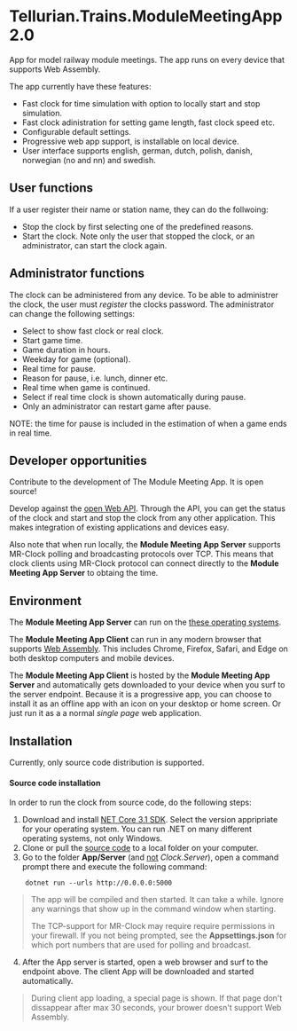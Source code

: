 # Tellurian.Trains.ModuleMeetingApp 2.0
App for model railway module meetings. The app runs on every device that supports Web Assembly.

The app currently have these features:
* Fast clock for time simulation with option to locally start and stop simulation.
* Fast clock adinistration for setting game length, fast clock speed etc.
* Configurable default settings.
* Progressive web app support, is installable on local device.
* User interface supports english, german, dutch, polish, danish, norwegian (no and nn) and swedish.

## User functions
If a user register their name or station name, they can do the follwoing:
* Stop the clock by first selecting one of the predefined reasons.
* Start the clock. Note only the user that stopped the clock, or an administrator, can start the clock again.

## Administrator functions
The clock can be administered from any device. 
To be able to administrer the clock, the user must *register* the clocks password.
The administrator can change the following settings:
* Select to show fast clock or real clock.
* Start game time.
* Game duration in hours.
* Weekday for game (optional).
* Real time for pause.
* Reason for pause, i.e. lunch, dinner etc.
* Real time when game is continued.
* Select if real time clock is shown automatically during pause.
* Only an administrator can restart game after pause.

NOTE: the time for pause is included in the estimation of when a game ends in real time.

## Developer opportunities
Contribute to the development of The Module Meeting App. It is open source!

Develop against the [open Web API](https://github.com/tellurianinteractive/Tellurian.Trains.ModuleMeetingApp/blob/master/API.md).
Through the API, you can get the status of the clock and start and stop the clock from any other application.
This makes integration of existing applications and devices easy.

Also note that when run locally, the **Module Meeting App Server** supports MR-Clock polling and broadcasting protocols over TCP. 
This means that clock clients using MR-Clock protocol can connect directly to the **Module Meeting App Server** to obtaing the time.

## Environment
The **Module Meeting App Server** can run on the [these operating systems](https://github.com/dotnet/core/blob/master/release-notes/3.1/3.1-supported-os.md).

The **Module Meeting App Client** can run in any modern browser that supports [Web Assembly](https://webassembly.org/). 
This includes Chrome, Firefox, Safari, and Edge on both desktop computers and mobile devices. 

The **Module Meeting App Client** is hosted by the **Module Meeting App Server** and automatically gets downloaded to your device
when you surf to the server endpoint. Because it is a progressive app, you can choose to install it as 
an offline app with an icon on your desktop or home screen. Or just run it as a a normal *single page* web application.

## Installation
Currently, only source code distribution is supported. 

#### Source code installation
In order to run the clock from source code, do the following steps:

1. Download and install [NET Core 3.1 SDK](https://dotnet.microsoft.com/download/dotnet-core). 
Select the version appripriate for your operating system. 
You can run .NET on many different operating systems, not only Windows.
2. Clone or pull the [source code](https://github.com/tellurianinteractive/Tellurian.Trains.ModuleMeetingApp.git) to a local folder on your computer.
3. Go to the folder **App/Server** (and <u>not</u> *Clock.Server*), open a command prompt there and execute the following command:

```
    dotnet run --urls http://0.0.0.0:5000
```
> The app will be compiled and then started. It can take a while. Ignore any warnings that show up in the command window when starting.
> 
> The TCP-support for MR-Clock may require require permissions in your firewall. If you not being prompted, 
> see the **Appsettings.json** for which port numbers that are used for polling and broadcast.

4. After the App server is started, open a web browser and surf to the endpoint above. 
The client App will be downloaded and started automatically.

> During client app loading, a special page is shown. 
> If that page don't dissappear after max 30 seconds, your brower doesn't support Web Assembly.
